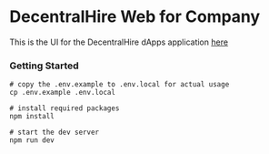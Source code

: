 # DecentralHire Web for Company

This is the UI for the DecentralHire dApps application [here](https://github.com/Eric1015/DecentralHire)


### Getting Started

```shell
# copy the .env.example to .env.local for actual usage
cp .env.example .env.local

# install required packages
npm install

# start the dev server
npm run dev
```
